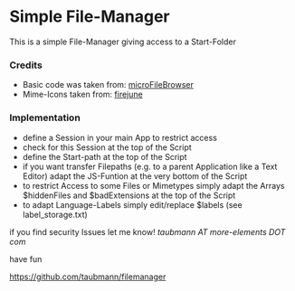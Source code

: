 # Simple File-Manager

This is a simple File-Manager giving access to a Start-Folder

### Credits
* Basic code was taken from: [microFileBrowser](http://www.phptoys.com/download/micro-file-browser-script.html)
* Mime-Icons taken from: [firejune](//github.com/firejune/mime)

### Implementation

* define a Session in your main App to restrict access
* check for this Session at the top of the Script
* define the Start-path at the top of the Script
* if you want transfer Filepaths (e.g. to a parent Application like a Text Editor) adapt the JS-Funtion at the very bottom of the Script
* to restrict Access to some Files or Mimetypes simply adapt the Arrays $hiddenFiles and $badExtensions at the top of the Script
* to adapt Language-Labels simply edit/replace $labels (see label_storage.txt)

if you find security Issues let me know! *taubmann AT more-elements DOT com*

have fun

https://github.com/taubmann/filemanager
